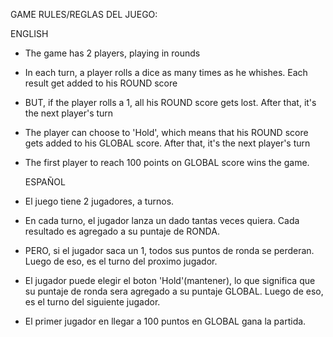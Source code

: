 GAME RULES/REGLAS DEL JUEGO:

  ENGLISH
- The game has 2 players, playing in rounds
- In each turn, a player rolls a dice as many times as he whishes. Each result get added to his ROUND score
- BUT, if the player rolls a 1, all his ROUND score gets lost. After that, it's the next player's turn
- The player can choose to 'Hold', which means that his ROUND score gets added to his GLOBAL score. After that, it's the next player's turn
- The first player to reach 100 points on GLOBAL score wins the game.

  ESPAÑOL
- El juego tiene 2 jugadores, a turnos.
- En cada turno, el jugador lanza un dado tantas veces quiera. Cada resultado es agregado a su puntaje de RONDA.
- PERO, si el jugador saca un 1, todos sus puntos de ronda se perderan. Luego de eso, es el turno del proximo jugador.
- El jugador puede elegir el boton 'Hold'(mantener), lo que significa que su puntaje de ronda sera agregado a su puntaje GLOBAL. Luego de eso, es el turno del siguiente jugador.
- El primer jugador en llegar a 100 puntos en GLOBAL gana la partida.
